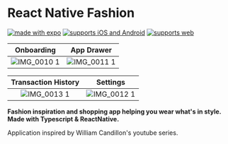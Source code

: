 # React Native Fashion

[![made with expo](https://img.shields.io/badge/MADE%20WITH%20EXPO-000.svg?style=for-the-badge&logo=expo&labelColor=4630eb&logoWidth=20)](https://expo.io/@ace26/projects/react-native-fashion) [![supports iOS and Android](https://img.shields.io/badge/Platforms-Native-4630EB.svg?style=for-the-badge&logo=EXPO&labelColor=000&logoColor=fff)](https://github.com/expo/expo) [![supports web](https://img.shields.io/badge/Platforms-Web-4630EB.svg?style=for-the-badge&logo=EXPO&labelColor=000&logoColor=fff)](https://github.com/expo/expo)

Onboarding             |  App Drawer 
:-------------------------:|:-------------------------:
![IMG_0010 1](https://user-images.githubusercontent.com/61952924/118363165-95e32780-b582-11eb-87e2-43e46c1c5c1c.PNG) | ![IMG_0011 1](https://user-images.githubusercontent.com/61952924/118363186-b90dd700-b582-11eb-9939-112dfd898755.PNG)
 
 
Transaction History             |  Settings | 
 :-------------------------:|:-------------------------:
![IMG_0013 1](https://user-images.githubusercontent.com/61952924/118363216-db075980-b582-11eb-9847-31f09ee49aa5.PNG) | ![IMG_0012 1](https://user-images.githubusercontent.com/61952924/118363238-f3777400-b582-11eb-8a26-4ef6d3011da3.PNG)


**Fashion inspiration and shopping app helping you wear what's in style. Made with Typescript & ReactNative.**

Application inspired by William Candillon's youtube series.
